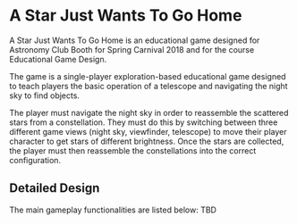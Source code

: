 # A Star Just Wants To Go Home
A Star Just Wants To Go Home is an educational game designed for Astronomy Club Booth for Spring Carnival 2018 and for the course Educational Game Design.

The game is a single-player exploration-based educational game designed to teach players the basic operation of a telescope and navigating the night sky to find objects.

The player must navigate the night sky in order to reassemble the scattered stars from a constellation.  They must do this by switching between three different game views (night sky, viewfinder, telescope) to move their player character to get stars of different brightness.  Once the stars are collected, the player must then reassemble the constellations into the correct configuration.

## Detailed Design

The main gameplay functionalities are listed below:
TBD
